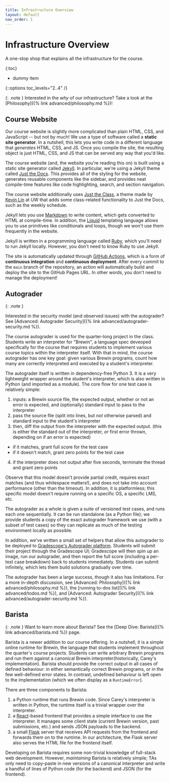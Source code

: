 ```yaml
---
title: Infrastructure Overview
layout: default
nav_order: 1
---
```


# Infrastructure Overview

A one-stop shop that explains all the infrastructure for the course.

{:toc}

- dummy item

{::options toc_levels="2..4" /}

{: .note }
Interested in the *why* of our infrastructure? Take a look at the [Philosophy]({% link advanced/philosophy.md %})!

## Course Website

Our course website is slightly more complicated than plain HTML, CSS, and JavaScript -- but not by much! We use a type of software called a **static site generator**. In a nutshell, this lets you write code in a different language that *generates* HTML, CSS, and JS. Once you compile the site, the resulting object is just HTML, CSS, and JS that can be served any way that you'd like.

The course website (and, the website you're reading this on) is built using a static site generator called [Jekyll](https://jekyllrb.com/). In particular, we're using a Jekyll theme called [Just the Docs](https://just-the-docs.com/). This provides all of the styling for the website, generates reusable components like the sidebar, and provides neat compile-time features like code highlighting, search, and section navigation.

The course website additionally uses [Just the Class](https://github.com/kevinlin1/just-the-class), a theme made by [Kevin Lin](https://kevinl.info/) at UW that adds some class-related functionality to Just the Docs, such as the weekly schedule.

Jekyll lets you use [Markdown](https://en.wikipedia.org/wiki/Markdown) to write content, which gets converted to HTML at compile-time. In addition, the [Liquid](https://shopify.github.io/liquid/) templating language allows you to use primitives like conditionals and loops, though we won't use them frequently in the website.

Jekyll is written in a programming language called [Ruby](https://www.ruby-lang.org/en/), which you'll need to run Jekyll locally. However, you don't need to know Ruby to use Jekyll.

The site is automatically updated through [GitHub Actions](https://github.com/features/actions), which is a form of **continuous integration** and **continuous deployment**. After every commit to the `main` branch of the repository, an action will automatically build and deploy the site to the GitHub Pages URL. In other words, you don't need to manage the deployment!

## Autograder

{: .note }

Interested in the security model (and observed issues) with the autograder? See [Advanced: Autograder Security]({% link advanced/autograder-security.md %}).

The course autograder is used for the quarter-long project in the class. Students write an interpreter for "Brewin", a language spec deveoped specifically for the course that requires students to implement various course topics within the interpreter itself. With that in mind, the course autograder has one key goal: given various Brewin programs, count how many are correctly interpreted and executed by a student's interpreter.

The autograder itself is written in dependency-free Python 3. It is a very lightweight wrapper around the student's interpreter, which is also written in Python (and imported as a module). The core flow for one test case is relatively simple:

1. inputs: a Brewin source file, the expected output, whether or not an error is expected, and (optionally) standard input to pass to the interpreter
2. pass the source file (split into lines, but *not* otherwise parsed) and standard input to the student's interpreter
3. then, diff the output from the interpreter with the expected output. (this is either the standard out of the interpreter, *or* first error thrown, depending on if an error is expected)
  - if it matches, grant full score for the test case
  - if it doesn't match, grant zero points for the test case
4. if the interpreter does not output after five seconds, terminate the thread and grant zero points

Observe that this model doesn't provide partial credit, requires exact matches (and thus whitespace matters!), and does not take into account performance (other than the timeout). In addition, it is platformless; this specific model doesn't require running on a specific OS, a specific LMS, etc.

The autograder as a whole is given a suite of versioned test cases, and runs each one sequentially. It can be run standalone (as a Python file); we provide students a copy of the exact autograder framework we use (with a subset of test cases) so they can replicate as much of the testing environment locally as possible.

In addition, we've written a small set of helpers that allow this autograder to be deployed to [Gradescope's Autograder platform](https://gradescope-autograders.readthedocs.io/en/latest/). Students will submit their project through the Gradescope UI; Gradescope will then spin up an image, run our autograder, and then report the full score (including a per-test case breakdown) back to students immediately. Students can submit infinitely, which lets them build solutions gradually over time.

The autograder has been a large success, though it also has limitations. For a more in-depth discussion, see [Advanced: Philosophy]({% link advanced/philosophy.md %}), the [running to-dos list]({% link advanced/todos.md %}), and [Advanced: Autograder Security]({% link advanced/autograder-security.md %}).

## Barista

{: .note }
Want to learn more about Barista? See the [Deep Dive: Barista]({% link advanced/barista.md %}) page.

Barista is a newer addition to our course offering. In a nutshell, it is a simple online runtime for Brewin, the language that students implement throughout the quarter's course projects. Students can write arbitrary Brewin programs and run them against a canonical Brewin interpreter(historically, Carey's implementation). Barista should provide the correct output in all cases of defined behaviour: in either semantically correct Brewin programs, or in the few well-defined error states. In contrast, undefined behaviour is left open to the implementation (which we often display as a `RuntimeError`).

There are three components to Barista:

1. a Python runtime that runs Brewin code. Since Carey's interpreter is written in Python, the runtime itself is a trivial wrapper over the interpreter.
2. a [React](https://react.dev/)-based frontend that provides a simple interface to use the interpreter. It manages some client state (current Brewin version, past submissions, etc.) and sends JSON payloads to the backend.
3. a small [Flask](https://flask.palletsprojects.com/) server that receives API requests from the frontend and forwards them on to the runtime. In our architecture, the Flask server also serves the HTML file for the frontend itself.

Developing on Barista requires some non-trivial knowledge of full-stack web development. However, *maintaining* Barista is relatively simple; TAs only need to copy-paste in new versions of a canonical interpreter and write a handful of lines of Python code (for the backend) and JSON (for the frontend).
